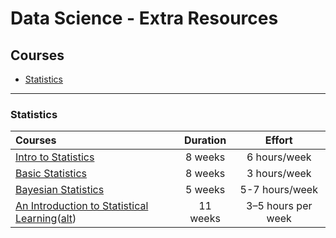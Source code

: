 # Data Science - Extra Resources

## Courses

- [Statistics](#statistics)

---

### Statistics

Courses | Duration | Effort
:-- | :--: | :--:
[Intro to Statistics](https://www.udacity.com/course/intro-to-statistics--st101)| 8 weeks | 6 hours/week
[Basic Statistics](https://www.coursera.org/learn/basic-statistics)| 8 weeks | 3 hours/week
[Bayesian Statistics](https://www.coursera.org/learn/bayesian)| 5 weeks | 5-7 hours/week
[An Introduction to Statistical Learning](https://www.edx.org/learn/statistics/stanford-university-statistical-learning)([alt](https://www.statlearning.com/)) | 11 weeks | 3–5 hours per week
